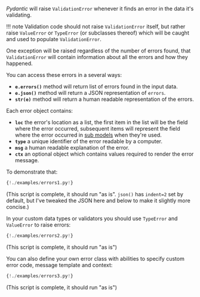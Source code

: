 *Pydantic* will raise `ValidationError` whenever it finds an error in the data it's validating.

!!! note
    Validation code should not raise `ValidationError` itself, but rather raise `ValueError` or `TypeError`
    (or subclasses thereof) which will be caught and used to populate `ValidationError`.

One exception will be raised regardless of the number of errors found, that `ValidationError` will
contain information about all the errors and how they happened.

You can access these errors in a several ways:

* **`e.errors()`** method will return list of errors found in the input data.
* **`e.json()`** method will return a JSON representation of `errors`.
* **`str(e)`** method will return a human readable representation of the errors.

Each error object contains:

* **`loc`** the error's location as a list, the first item in the list will be the field where the error occurred,
 subsequent items will represent the field where the error occurred
 in [sub models](models.md#recursive_models) when they're used.
* **`type`** a unique identifier of the error readable by a computer.
* **`msg`** a human readable explanation of the error.
* **`ctx`** an optional object which contains values required to render the error message.

To demonstrate that:

```py
{!./examples/errors1.py!}
```

(This script is complete, it should run "as is". `json()` has `indent=2` set by default, but I've tweaked the
JSON here and below to make it slightly more concise.)

In your custom data types or validators you should use `TypeError` and `ValueError` to raise errors:

```py
{!./examples/errors2.py!}
```

(This script is complete, it should run "as is")

You can also define your own error class with abilities to specify custom error code, message template and context:

```py
{!./examples/errors3.py!}
```

(This script is complete, it should run "as is")
